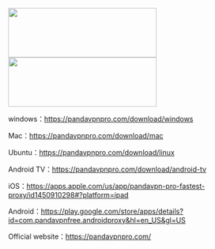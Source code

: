 <a href="https://play.google.com/store/apps/details?id=com.pandavpn.androidproxy"><img src="https://user-images.githubusercontent.com/49056551/127421328-dce099a3-ca66-4c7e-97d7-ca8be0130baa.png" width="300" height="100"></a>
<a href="https://apps.apple.com/us/app/panda-vpn-pro-fastest-proxy/id1450910298?l=zh&ls=1"><img src="https://user-images.githubusercontent.com/49056551/127421327-148e2d14-fd97-4054-8816-69fcb93f3ed0.png" width="300" height="100"></a>

windows：https://pandavpnpro.com/download/windows

Mac：https://pandavpnpro.com/download/mac

Ubuntu：https://pandavpnpro.com/download/linux

Android TV：https://pandavpnpro.com/download/android-tv

iOS：https://apps.apple.com/us/app/pandavpn-pro-fastest-proxy/id1450910298#?platform=ipad

Android：https://play.google.com/store/apps/details?id=com.pandavpnfree.androidproxy&hl=en_US&gl=US

Official website：https://pandavpnpro.com/
